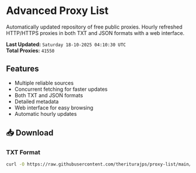 # Advanced Proxy List

Automatically updated repository of free public proxies. Hourly refreshed HTTP/HTTPS proxies in both TXT and JSON formats with a web interface.

**Last Updated:** `Saturday 18-10-2025 04:10:30 UTC`  
**Total Proxies:** `41550`

## Features
- Multiple reliable sources
- Concurrent fetching for faster updates
- Both TXT and JSON formats
- Detailed metadata
- Web interface for easy browsing
- Automatic hourly updates

## 📥 Download

### TXT Format
```bash
curl -O https://raw.githubusercontent.com/theriturajps/proxy-list/main/proxies.txt